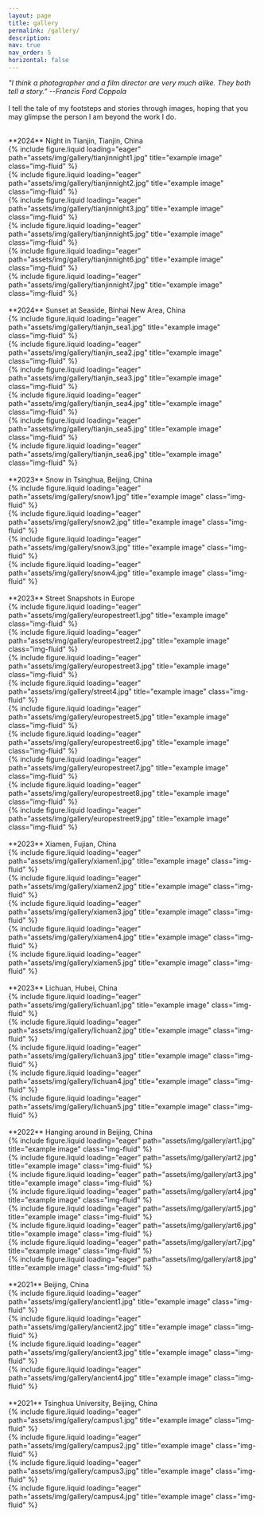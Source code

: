 ```yaml
---
layout: page
title: gallery
permalink: /gallery/
description:
nav: true
nav_order: 5
horizontal: false
---
```


*"I think a photographer and a film director are very much alike. They both tell a story." --Francis Ford Coppola*  
<br>
I tell the tale of my footsteps and stories through images, hoping that you may glimpse the person I am beyond the work I do.  


<br>
**2024** Night in Tianjin, Tianjin, China
<div class="row">
    <div class="col-sm mt-3 mt-md-0">
        {% include figure.liquid loading="eager" path="assets/img/gallery/tianjinnight1.jpg" title="example image" class="img-fluid" %}
    </div>
    <div class="col-sm mt-3 mt-md-0">
        {% include figure.liquid loading="eager" path="assets/img/gallery/tianjinnight2.jpg" title="example image" class="img-fluid" %}
    </div>
    <div class="col-sm mt-3 mt-md-0">
        {% include figure.liquid loading="eager" path="assets/img/gallery/tianjinnight3.jpg" title="example image" class="img-fluid" %}
    </div>
</div>
<div class="row">
    <div class="col-sm mt-3 mt-md-0">
        {% include figure.liquid loading="eager" path="assets/img/gallery/tianjinnight5.jpg" title="example image" class="img-fluid" %}
    </div>
    <div class="col-sm mt-3 mt-md-0">
        {% include figure.liquid loading="eager" path="assets/img/gallery/tianjinnight6.jpg" title="example image" class="img-fluid" %}
    </div>
    <div class="col-sm mt-3 mt-md-0">
        {% include figure.liquid loading="eager" path="assets/img/gallery/tianjinnight7.jpg" title="example image" class="img-fluid" %}
    </div>
</div>

<br>
**2024** Sunset at Seaside, Binhai New Area, China
<div class="row">
    <div class="col-sm-6 mt-3 mt-md-0">
        {% include figure.liquid loading="eager" path="assets/img/gallery/tianjin_sea1.jpg" title="example image" class="img-fluid" %}
    </div>
    <div class="col-sm-3 mt-3 mt-md-0">
        {% include figure.liquid loading="eager" path="assets/img/gallery/tianjin_sea2.jpg" title="example image" class="img-fluid" %}
    </div>
    <div class="col-sm-3 mt-3 mt-md-0">
        {% include figure.liquid loading="eager" path="assets/img/gallery/tianjin_sea3.jpg" title="example image" class="img-fluid" %}
    </div>
</div>
<div class="row">
    <div class="col-sm-3 mt-3 mt-md-0">
        {% include figure.liquid loading="eager" path="assets/img/gallery/tianjin_sea4.jpg" title="example image" class="img-fluid" %}
    </div>
    <div class="col-sm-3 mt-3 mt-md-0">
        {% include figure.liquid loading="eager" path="assets/img/gallery/tianjin_sea5.jpg" title="example image" class="img-fluid" %}
    </div>
    <div class="col-sm-6 mt-3 mt-md-0">
        {% include figure.liquid loading="eager" path="assets/img/gallery/tianjin_sea6.jpg" title="example image" class="img-fluid" %}
    </div>
</div>

<br>
**2023** Snow in Tsinghua, Beijing, China
<div class="row">
    <div class="col-sm-4 mt-3 mt-md-0">
        {% include figure.liquid loading="eager" path="assets/img/gallery/snow1.jpg" title="example image" class="img-fluid" %}
    </div>
    <div class="col-sm-8 mt-3 mt-md-0">
        {% include figure.liquid loading="eager" path="assets/img/gallery/snow2.jpg" title="example image" class="img-fluid" %}
    </div>
</div>
<div class="row">
    <div class="col-sm-8 mt-3 mt-md-0">
        {% include figure.liquid loading="eager" path="assets/img/gallery/snow3.jpg" title="example image" class="img-fluid" %}
    </div>
    <div class="col-sm-4 mt-3 mt-md-0">
        {% include figure.liquid loading="eager" path="assets/img/gallery/snow4.jpg" title="example image" class="img-fluid" %}
    </div>
</div>

<br>
**2023** Street Snapshots in Europe
<div class="row">
    <div class="col-sm mt-3 mt-md-0">
        {% include figure.liquid loading="eager" path="assets/img/gallery/europestreet1.jpg" title="example image" class="img-fluid" %}
    </div>
    <div class="col-sm mt-3 mt-md-0">
        {% include figure.liquid loading="eager" path="assets/img/gallery/europestreet2.jpg" title="example image" class="img-fluid" %}
    </div>
    <div class="col-sm mt-3 mt-md-0">
        {% include figure.liquid loading="eager" path="assets/img/gallery/europestreet3.jpg" title="example image" class="img-fluid" %}
    </div>
</div>
<div class="row">
    <div class="col-sm mt-3 mt-md-0">
        {% include figure.liquid loading="eager" path="assets/img/gallery/street4.jpg" title="example image" class="img-fluid" %}
    </div>
    <div class="col-sm mt-3 mt-md-0">
        {% include figure.liquid loading="eager" path="assets/img/gallery/europestreet5.jpg" title="example image" class="img-fluid" %}
    </div>
    <div class="col-sm mt-3 mt-md-0">
        {% include figure.liquid loading="eager" path="assets/img/gallery/europestreet6.jpg" title="example image" class="img-fluid" %}
    </div>
</div>
<div class="row">
    <div class="col-sm mt-3 mt-md-0">
        {% include figure.liquid loading="eager" path="assets/img/gallery/europestreet7.jpg" title="example image" class="img-fluid" %}
    </div>
    <div class="col-sm mt-3 mt-md-0">
        {% include figure.liquid loading="eager" path="assets/img/gallery/europestreet8.jpg" title="example image" class="img-fluid" %}
    </div>
    <div class="col-sm mt-3 mt-md-0">
        {% include figure.liquid loading="eager" path="assets/img/gallery/europestreet9.jpg" title="example image" class="img-fluid" %}
    </div>
</div>

<br>
**2023** Xiamen, Fujian, China
<div class="row">
    <div class="col-sm-6 mt-3 mt-md-0">
        {% include figure.liquid loading="eager" path="assets/img/gallery/xiamen1.jpg" title="example image" class="img-fluid" %}
    </div>
    <div class="col-sm-3 mt-3 mt-md-0">
        {% include figure.liquid loading="eager" path="assets/img/gallery/xiamen2.jpg" title="example image" class="img-fluid" %}
    </div>
    <div class="col-sm-3 mt-3 mt-md-0">
        {% include figure.liquid loading="eager" path="assets/img/gallery/xiamen3.jpg" title="example image" class="img-fluid" %}
    </div>
</div>
<div class="row">
    <div class="col-sm mt-3 mt-md-0">
        {% include figure.liquid loading="eager" path="assets/img/gallery/xiamen4.jpg" title="example image" class="img-fluid" %}
    </div>
    <div class="col-sm mt-3 mt-md-0">
        {% include figure.liquid loading="eager" path="assets/img/gallery/xiamen5.jpg" title="example image" class="img-fluid" %}
    </div>
</div>

<br>
**2023** Lichuan, Hubei, China
<div class="row">
    <div class="col-sm mt-3 mt-md-0">
        {% include figure.liquid loading="eager" path="assets/img/gallery/lichuan1.jpg" title="example image" class="img-fluid" %}
    </div>
    <div class="col-sm mt-3 mt-md-0">
        {% include figure.liquid loading="eager" path="assets/img/gallery/lichuan2.jpg" title="example image" class="img-fluid" %}
    </div>
</div>
<div class="row">
    <div class="col-sm-3 mt-3 mt-md-0">
        {% include figure.liquid loading="eager" path="assets/img/gallery/lichuan3.jpg" title="example image" class="img-fluid" %}
    </div>
    <div class="col-sm-3 mt-3 mt-md-0">
        {% include figure.liquid loading="eager" path="assets/img/gallery/lichuan4.jpg" title="example image" class="img-fluid" %}
    </div>
    <div class="col-sm-6 mt-3 mt-md-0">
        {% include figure.liquid loading="eager" path="assets/img/gallery/lichuan5.jpg" title="example image" class="img-fluid" %}
    </div>
</div>

<br>
**2022** Hanging around in Beijing, China
<div class="row">
    <div class="col-sm-2 mt-3 mt-md-0">
        {% include figure.liquid loading="eager" path="assets/img/gallery/art1.jpg" title="example image" class="img-fluid" %}
    </div>
    <div class="col-sm-4 mt-3 mt-md-0">
        {% include figure.liquid loading="eager" path="assets/img/gallery/art2.jpg" title="example image" class="img-fluid" %}
    </div>
    <div class="col-sm-2 mt-3 mt-md-0">
        {% include figure.liquid loading="eager" path="assets/img/gallery/art3.jpg" title="example image" class="img-fluid" %}
    </div>
    <div class="col-sm-4 mt-3 mt-md-0">
        {% include figure.liquid loading="eager" path="assets/img/gallery/art4.jpg" title="example image" class="img-fluid" %}
    </div>
</div>
<div class="row">
    <div class="col-sm-4 mt-3 mt-md-0">
        {% include figure.liquid loading="eager" path="assets/img/gallery/art5.jpg" title="example image" class="img-fluid" %}
    </div>
    <div class="col-sm-2 mt-3 mt-md-0">
        {% include figure.liquid loading="eager" path="assets/img/gallery/art6.jpg" title="example image" class="img-fluid" %}
    </div>
    <div class="col-sm-4 mt-3 mt-md-0">
        {% include figure.liquid loading="eager" path="assets/img/gallery/art7.jpg" title="example image" class="img-fluid" %}
    </div>
    <div class="col-sm-2 mt-3 mt-md-0">
        {% include figure.liquid loading="eager" path="assets/img/gallery/art8.jpg" title="example image" class="img-fluid" %}
    </div>
</div>

<br>
**2021** Beijing, China
<div class="row">
    <div class="col-sm-8 mt-3 mt-md-0">
        {% include figure.liquid loading="eager" path="assets/img/gallery/ancient1.jpg" title="example image" class="img-fluid" %}
    </div>
    <div class="col-sm-4 mt-3 mt-md-0">
        {% include figure.liquid loading="eager" path="assets/img/gallery/ancient2.jpg" title="example image" class="img-fluid" %}
    </div>
</div>
<div class="row">
    <div class="col-sm-4 mt-3 mt-md-0">
        {% include figure.liquid loading="eager" path="assets/img/gallery/ancient3.jpg" title="example image" class="img-fluid" %}
    </div>
    <div class="col-sm-8 mt-3 mt-md-0">
        {% include figure.liquid loading="eager" path="assets/img/gallery/ancient4.jpg" title="example image" class="img-fluid" %}
    </div>
</div>

<br>
**2021** Tsinghua University, Beijing, China
<div class="row">
    <div class="col-sm-4 mt-3 mt-md-0">
        {% include figure.liquid loading="eager" path="assets/img/gallery/campus1.jpg" title="example image" class="img-fluid" %}
    </div>
    <div class="col-sm-8 mt-3 mt-md-0">
        {% include figure.liquid loading="eager" path="assets/img/gallery/campus2.jpg" title="example image" class="img-fluid" %}
    </div>
</div>
<div class="row">
    <div class="col-sm-8 mt-3 mt-md-0">
        {% include figure.liquid loading="eager" path="assets/img/gallery/campus3.jpg" title="example image" class="img-fluid" %}
    </div>
    <div class="col-sm-4 mt-3 mt-md-0">
        {% include figure.liquid loading="eager" path="assets/img/gallery/campus4.jpg" title="example image" class="img-fluid" %}
    </div>
</div>

